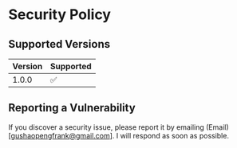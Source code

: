 # Security Policy

## Supported Versions

| Version | Supported          |
| ------- | ------------------ |
| 1.0.0   | :white_check_mark: |

## Reporting a Vulnerability

If you discover a security issue, please report it by emailing (Email)[gushaopengfrank@gmail.com]. I will respond as soon as possible.
